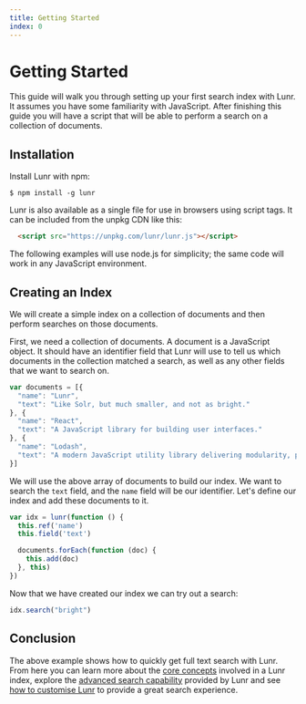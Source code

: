 ```yaml
---
title: Getting Started
index: 0
---
```


# Getting Started

This guide will walk you through setting up your first search index with Lunr. It assumes you have some familiarity with JavaScript. After finishing this guide you will have a script that will be able to perform a search on a collection of documents.

## Installation

Install Lunr with npm:

```shell
$ npm install -g lunr
```

Lunr is also available as a single file for use in browsers using script tags. It can be included from the unpkg CDN like this:

```html
  <script src="https://unpkg.com/lunr/lunr.js"></script>
```

The following examples will use node.js for simplicity; the same code will work in any JavaScript environment.

## Creating an Index

We will create a simple index on a collection of documents and then perform searches on those documents.

First, we need a collection of documents. A document is a JavaScript object. It should have an identifier field that Lunr will use to tell us which documents in the collection matched a search, as well as any other fields that we want to search on.

```javascript
var documents = [{
  "name": "Lunr",
  "text": "Like Solr, but much smaller, and not as bright."
}, {
  "name": "React",
  "text": "A JavaScript library for building user interfaces."
}, {
  "name": "Lodash",
  "text": "A modern JavaScript utility library delivering modularity, performance & extras."
}]
```

We will use the above array of documents to build our index. We want to search the `text` field, and the `name` field will be our identifier. Let's define our index and add these documents to it.

```javascript
var idx = lunr(function () {
  this.ref('name')
  this.field('text')

  documents.forEach(function (doc) {
    this.add(doc)
  }, this)
})
```

Now that we have created our index we can try out a search:

```javascript
idx.search("bright")
```

## Conclusion

The above example shows how to quickly get full text search with Lunr. From here you can learn more about the [core concepts](/guides/core_concepts.html) involved in a Lunr index, explore the [advanced search capability](/guides/searching.html) provided by Lunr and see [how to customise Lunr](/guides/customising.html) to provide a great search experience.
